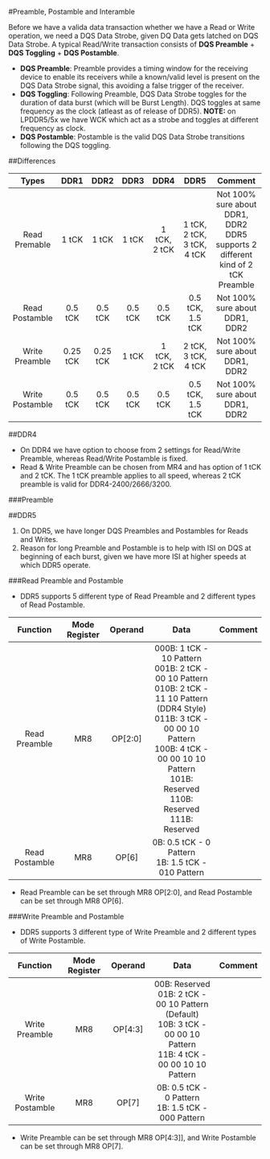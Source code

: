#Preamble, Postamble and Interamble

Before we have a valida data transaction whether we have a Read or Write operation, we need a  DQS Data Strobe, given DQ Data gets latched on DQS Data Strobe. A typical Read/Write transaction consists of __DQS Preamble__ + __DQS Toggling__ + __DQS Postamble__.  
* __DQS Preamble__: Preamble provides a timing window for the receiving device to enable its receivers while a known/valid level is present on the DQS Data Strobe signal, this avoiding a false trigger of the receiver.  
* __DQS Toggling__: Following Preamble, DQS Data Strobe toggles for the duration of data burst (which will be Burst Length). DQS toggles at same frequency as the clock (atleast as of release of DDR5). __NOTE:__ on LPDDR5/5x we have WCK which act as a strobe and toggles at different frequency as clock.  
* __DQS Postamble__: Postamble is the valid DQS Data Strobe transitions following the DQS toggling.

##Differences

|  Types  |      DDR1      |   DDR2    |      DDR3      |      DDR4      |   DDR5    | Comment | 
| :--------: |:-------------:| :---------:| :---------:| :--------: | :-------------:| :-------------:|
| Read Premable | 1 tCK | 1 tCK | 1 tCK | 1 tCK, 2 tCK | 1 tCK, 2 tCK, 3 tCK, 4 tCK | Not 100% sure about DDR1, DDR2 <br> DDR5 supports 2 different kind of 2 tCK Preamble |
| Read Postamble | 0.5 tCK| 0.5 tCK | 0.5 tCK | 0.5 tCK | 0.5 tCK, 1.5 tCK | Not 100% sure about DDR1, DDR2 |
| Write Preamble  | 0.25 tCK | 0.25 tCK | 1 tCK | 1 tCK, 2 tCK | 2 tCK, 3 tCK, 4 tCK | Not 100% sure about DDR1, DDR2 |
| Write Postamble  | 0.5 tCK | 0.5 tCK | 0.5 tCK | 0.5 tCK | 0.5 tCK, 1.5 tCK | Not 100% sure about DDR1, DDR2 |

##DDR4
* On DDR4 we have option to choose from 2 settings for Read/Write Preamble, whereas Read/Write Postamble is fixed.  
* Read & Write Preamble can be chosen from MR4 and has option of 1 tCK and 2 tCK. The 1 tCK preamble applies to all speed, whereas 2 tCK preamble is valid for DDR4-2400/2666/3200.

###Preamble


##DDR5
1. On DDR5, we have longer DQS Preambles and Postambles for Reads and Writes.  
2. Reason for long Preamble and Postamble is to help with ISI on DQS at beginning of each burst, given we have more ISI at higher speeds at which DDR5 operate.  

###Read Preamble and Postamble
* DDR5 supports 5 different type of Read Preamble and 2 different types of Read Postamble.

|  Function  |      Mode Register      |   Operand    |      Data      |      Comment      |  
| :--------: |:-------------:| :---------:| :---------:| :--------: |
| Read Preamble | MR8 | OP[2:0] | 000B: 1 tCK - 10 Pattern <br> 001B: 2 tCK - 00 10 Pattern <br> 010B: 2 tCK - 11 10 Pattern (DDR4 Style) <br> 011B: 3 tCK - 00 00 10 Pattern <br> 100B: 4 tCK - 00 00 10 10 Pattern <br> 101B: Reserved <br>110B: Reserved <br>111B: Reserved| | 
| Read Postamble | MR8 | OP[6] | 0B: 0.5 tCK - 0 Pattern <br> 1B: 1.5 tCK - 010 Pattern | | 

* Read Preamble can be set through MR8 OP[2:0], and Read Postamble can be set through MR8 OP[6].

###Write Preamble and Postamble
* DDR5 supports 3 different type of Write Preamble and 2 different types of Write Postamble.

|  Function  |      Mode Register      |   Operand    |      Data      |      Comment      |  
| :--------: |:-------------:| :---------:| :---------:| :--------: |
| Write Preamble | MR8 | OP[4:3] | 00B: Reserved <br> 01B: 2 tCK - 00 10 Pattern (Default) <br> 10B: 3 tCK - 00 00 10 Pattern <br> 11B: 4 tCK - 00 00 10 10 Pattern | | 
| Write Postamble | MR8 | OP[7] | 0B: 0.5 tCK - 0 Pattern <br> 1B: 1.5 tCK - 000 Pattern | | 

* Write Preamble can be set through MR8 OP[4:3]], and Write Postamble can be set through MR8 OP[7].
